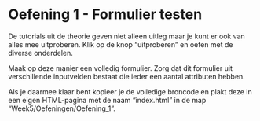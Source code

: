 
# Oefening 1 - Formulier testen

De tutorials uit de theorie geven niet alleen uitleg maar je kunt er ook van alles mee uitproberen.
Klik op de knop “uitproberen” en oefen met de diverse onderdelen.

Maak op deze manier een volledig formulier. Zorg dat dit formulier uit verschillende inputvelden bestaat die ieder een aantal attributen hebben.

Als je daarmee klaar bent kopieer je de volledige broncode en plakt deze in een eigen HTML-pagina met de naam “index.html” in de map “Week5/Oefeningen/Oefening_1”.
